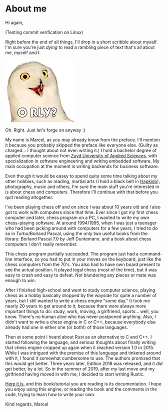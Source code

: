 # About me

Hi again,

(Testing commit verification on Linux)

Right before the end of all things, I'll drop in a short scribble about
myself. I'm sure you're just _dying_ to read a rambling piece of text
that's all about me, myself and I.

![Orly](../img/orly.png)

Oh. Right. Just let's forge on anyway :)

My name is Marcel, as you may already know from the preface. I'll mention
it because you probably skipped the preface like everyone else. (Guilty as
charged... I thought about not even writing it.) I hold a bachelor degree of
applied computer science from [Zuyd University of Applied
Sciences]((https://www.zuyd.nl/en)), with specialization in software
engineering and writing embedded software. My main occupation at the moment
is writing backends for business software.

Even though it would be easey to spend quite some time talking about my
other hobbies, such as reading, martial arts (I hold a black belt in
[Hapkido](https://www.cheonkwon.nl//index.php?p=dangraadhouders)),
photography, music and others, I'm sure the main stuff you're interested in
is about chess and computers. Therefore I'll continue with that before you
quit reading altogether.

I've been playing chess off and on since I was about 10 years old and I
also got to work with computers since that time. Ever since I got my first
chess computer and later, chess program on a PC, I wanted to write my own
chess-playing software. At around 1994/1995, when I was just a teenager who
had been jacking around with computers for a few years, I tried to do so in
Turbo/Borland Pascal, using the only two useful books from the library:
Borland Pascal 7.0 by Jeff Duntemann, and a book about chess computers I
don't really remember.

This chess program partially succeeded. The program just had a command-line
interface, so you had to put in your moves on the keyboard, just like the
chess computers from the 70's. You also had to have own board present to
see the actual position. It played legal chess (most of the time), but it
was easy to crash and easy to defeat. Not blundering any pieces or mate was
enough to win.

After I finished high-school and went to study computer science, playing
chess as a hobby basically dropped by the wayside for quite a number of
years, but I still wanted to write a chess engine "some day." It took me
nearly 20 years to get around to it, because there were always more
important things to do: study, work, moving, a girlfriend, sports... well,
you know. There's no human alive who has never postponed anything. Also, I
didn't want to write a chess engine in C or C++, because everybody else
already had one in either one (or both!) of those languages.

Then at some point I heard about Rust as an alternative to C and C++. I
started following the language, and serious thoughts about finally writing
that chess engine cropped up again when it reached version 1.0 in 2015.
While I was intrigued with the premise of this language and tinkered around
with it, I found it somewhat cumbersome to use. The authors promised that
this would get better. Three years later, Edition 2018 was released, and it
_did_ get better, by a lot. So in the summer of 2019, after my last move
and my girlfriend having moved in with me, I decided to start writing
Rustic.

[Here it is](https://github.com/mvanthoor/rustic), and this book/tutorial
you are reading is its documentation. I hope you enjoy using this engine,
or reading the book and the comments in the code, trying to learn how to
write your own.

Kind regards,
Marcel
